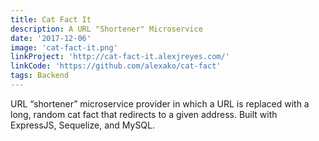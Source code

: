 ```yaml
---
title: Cat Fact It
description: A URL "Shortener" Microservice
date: '2017-12-06'
image: 'cat-fact-it.png'
linkProject: 'http://cat-fact-it.alexjreyes.com/'
linkCode: 'https://github.com/alexako/cat-fact'
tags: Backend
---
```


URL “shortener” microservice provider in which a URL is replaced with a long, random cat fact that redirects to a given address. Built with ExpressJS, Sequelize, and MySQL.
